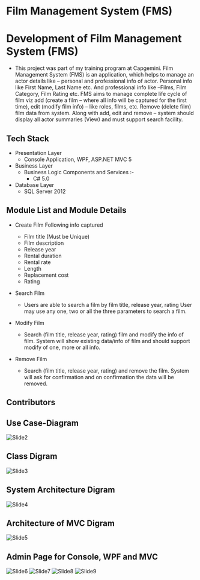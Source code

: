 # Film Management System (FMS)

# Development of Film Management System (FMS)

* This project was part of my training program at Capgemini. Film Management System (FMS) is an application, which helps to manage an actor details like – personal and professional info of actor. Personal info like First Name, Last Name etc. And professional info like –Films, Film Category, Film Rating etc.
FMS aims to manage complete life cycle of film viz add (create a film – where all info will be captured for the first time), edit (modify film info) – like roles, films, etc. Remove (delete film) film data from system. Along with add, edit and remove – system should display all actor summaries (View) and must support search facility. 

## Tech Stack

* Presentation Layer
    * Console Application, WPF, ASP.NET MVC 5
* Business Layer
    * Business Logic Components and Services :-
         *  C# 5.0
* Database Layer
    * SQL Server 2012

## Module List and Module Details

*  Create Film
   Following info captured
      *  Film title (Must be Unique)
      *  Film description
      *  Release year
      *  Rental duration
      *  Rental rate
      *  Length
      *  Replacement cost
      *  Rating
      
*  Search Film
   *  Users are able to search a film by film title, release year, rating User may use any one, two or all the three parameters to search a film.
   
*  Modify Film
   *  Search (film title, release year, rating) film and modify the info of film. System will show existing data/info of film and should support modify of one, more or       all info.
   
*  Remove Film
   *  Search (film title, release year, rating) and remove the film. System will ask for confirmation and on confirmation the data will be removed.

## Contributors

## Use Case-Diagram
![Slide2](https://user-images.githubusercontent.com/38833452/212531570-f240320e-a6e0-4d2b-b09c-3d11e97eae9b.PNG)

## Class Digram
![Slide3](https://user-images.githubusercontent.com/38833452/212531595-e2e92485-cd01-46c2-a6b5-73228e5a9d7d.PNG)

## System Architecture Digram
![Slide4](https://user-images.githubusercontent.com/38833452/212531617-9e0cb784-a0a1-45d7-ad5d-ed273ab0c724.PNG)

## Architecture of MVC Digram
![Slide5](https://user-images.githubusercontent.com/38833452/212531657-e072c108-84fc-48bd-976f-5f716a5ebe78.PNG)

## Admin Page for Console, WPF and MVC 
![Slide6](https://user-images.githubusercontent.com/38833452/212531725-d5b37efe-b0a4-4d95-849f-c549a102e955.PNG)
![Slide7](https://user-images.githubusercontent.com/38833452/212531731-0a9e1265-b249-474d-82c1-e33a1a7e8145.PNG)
![Slide8](https://user-images.githubusercontent.com/38833452/212531739-71b95d4b-8c9c-4ee4-9a19-8c410fde1985.PNG)
![Slide9](https://user-images.githubusercontent.com/38833452/212531753-63c9acec-2c86-4b1c-8160-8e85954e8b09.PNG)
